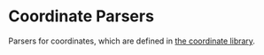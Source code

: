 # Coordinate Parsers

Parsers for coordinates, which are defined in [the coordinate library](http://hackage.haskell.org/package/coordinate).

